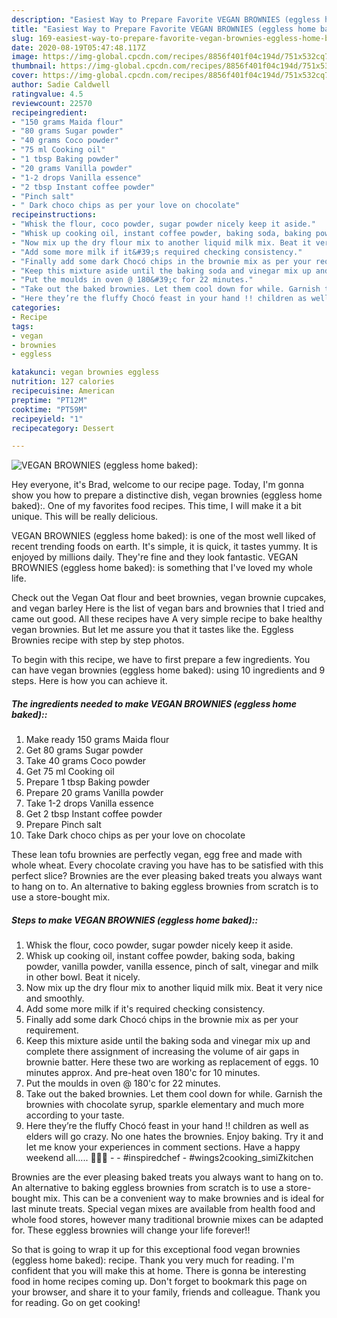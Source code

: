 ```yaml
---
description: "Easiest Way to Prepare Favorite VEGAN BROWNIES (eggless home baked):"
title: "Easiest Way to Prepare Favorite VEGAN BROWNIES (eggless home baked):"
slug: 169-easiest-way-to-prepare-favorite-vegan-brownies-eggless-home-baked
date: 2020-08-19T05:47:48.117Z
image: https://img-global.cpcdn.com/recipes/8856f401f04c194d/751x532cq70/vegan-brownies-eggless-home-baked-recipe-main-photo.jpg
thumbnail: https://img-global.cpcdn.com/recipes/8856f401f04c194d/751x532cq70/vegan-brownies-eggless-home-baked-recipe-main-photo.jpg
cover: https://img-global.cpcdn.com/recipes/8856f401f04c194d/751x532cq70/vegan-brownies-eggless-home-baked-recipe-main-photo.jpg
author: Sadie Caldwell
ratingvalue: 4.5
reviewcount: 22570
recipeingredient:
- "150 grams Maida flour"
- "80 grams Sugar powder"
- "40 grams Coco powder"
- "75 ml Cooking oil"
- "1 tbsp Baking powder"
- "20 grams Vanilla powder"
- "1-2 drops Vanilla essence"
- "2 tbsp Instant coffee powder"
- "Pinch salt"
- " Dark choco chips as per your love on chocolate"
recipeinstructions:
- "Whisk the flour, coco powder, sugar powder nicely keep it aside."
- "Whisk up cooking oil, instant coffee powder, baking soda, baking powder, vanilla powder, vanilla essence, pinch of salt, vinegar and milk in other bowl. Beat it nicely."
- "Now mix up the dry flour mix to another liquid milk mix. Beat it very nice and smoothly."
- "Add some more milk if it&#39;s required checking consistency."
- "Finally add some dark Chocó chips in the brownie mix as per your requirement."
- "Keep this mixture aside until the baking soda and vinegar mix up and complete there assignment of increasing the volume of air gaps in brownie batter. Here these two are working as replacement of eggs. 10 minutes approx. And pre-heat oven 180&#39;c for 10 minutes."
- "Put the moulds in oven @ 180&#39;c for 22 minutes."
- "Take out the baked brownies. Let them cool down for while. Garnish the brownies with chocolate syrup, sparkle elementary and much more according to your taste."
- "Here they’re the fluffy Chocó feast in your hand !! children as well as elders will go crazy. No one hates the brownies. Enjoy baking. Try it and let me know your experiences in comment sections. Have a happy weekend all..... 🍦🍷💝  #inspiredchef #wings2cooking_simiZkitchen"
categories:
- Recipe
tags:
- vegan
- brownies
- eggless

katakunci: vegan brownies eggless 
nutrition: 127 calories
recipecuisine: American
preptime: "PT12M"
cooktime: "PT59M"
recipeyield: "1"
recipecategory: Dessert

---
```



![VEGAN BROWNIES (eggless home baked):](https://img-global.cpcdn.com/recipes/8856f401f04c194d/751x532cq70/vegan-brownies-eggless-home-baked-recipe-main-photo.jpg)

Hey everyone, it's Brad, welcome to our recipe page. Today, I'm gonna show you how to prepare a distinctive dish, vegan brownies (eggless home baked):. One of my favorites food recipes. This time, I will make it a bit unique. This will be really delicious.

VEGAN BROWNIES (eggless home baked): is one of the most well liked of recent trending foods on earth. It's simple, it is quick, it tastes yummy. It is enjoyed by millions daily. They're fine and they look fantastic. VEGAN BROWNIES (eggless home baked): is something that I've loved my whole life.

Check out the Vegan Oat flour and beet brownies, vegan brownie cupcakes, and vegan barley Here is the list of vegan bars and brownies that I tried and came out good. All these recipes have A very simple recipe to bake healthy vegan brownies. But let me assure you that it tastes like the. Eggless Brownies recipe with step by step photos.


To begin with this recipe, we have to first prepare a few ingredients. You can have vegan brownies (eggless home baked): using 10 ingredients and 9 steps. Here is how you can achieve it.

<!--inarticleads1-->

##### The ingredients needed to make VEGAN BROWNIES (eggless home baked)::

1. Make ready 150 grams Maida flour
1. Get 80 grams Sugar powder
1. Take 40 grams Coco powder
1. Get 75 ml Cooking oil
1. Prepare 1 tbsp Baking powder
1. Prepare 20 grams Vanilla powder
1. Take 1-2 drops Vanilla essence
1. Get 2 tbsp Instant coffee powder
1. Prepare Pinch salt
1. Take  Dark choco chips as per your love on chocolate


These lean tofu brownies are perfectly vegan, egg free and made with whole wheat. Every chocolate craving you have has to be satisfied with this perfect slice? Brownies are the ever pleasing baked treats you always want to hang on to. An alternative to baking eggless brownies from scratch is to use a store-bought mix. 

<!--inarticleads2-->

##### Steps to make VEGAN BROWNIES (eggless home baked)::

1. Whisk the flour, coco powder, sugar powder nicely keep it aside.
1. Whisk up cooking oil, instant coffee powder, baking soda, baking powder, vanilla powder, vanilla essence, pinch of salt, vinegar and milk in other bowl. Beat it nicely.
1. Now mix up the dry flour mix to another liquid milk mix. Beat it very nice and smoothly.
1. Add some more milk if it&#39;s required checking consistency.
1. Finally add some dark Chocó chips in the brownie mix as per your requirement.
1. Keep this mixture aside until the baking soda and vinegar mix up and complete there assignment of increasing the volume of air gaps in brownie batter. Here these two are working as replacement of eggs. 10 minutes approx. And pre-heat oven 180&#39;c for 10 minutes.
1. Put the moulds in oven @ 180&#39;c for 22 minutes.
1. Take out the baked brownies. Let them cool down for while. Garnish the brownies with chocolate syrup, sparkle elementary and much more according to your taste.
1. Here they’re the fluffy Chocó feast in your hand !! children as well as elders will go crazy. No one hates the brownies. Enjoy baking. Try it and let me know your experiences in comment sections. Have a happy weekend all..... 🍦🍷💝 -  - #inspiredchef - #wings2cooking_simiZkitchen


Brownies are the ever pleasing baked treats you always want to hang on to. An alternative to baking eggless brownies from scratch is to use a store-bought mix. This can be a convenient way to make brownies and is ideal for last minute treats. Special vegan mixes are available from health food and whole food stores, however many traditional brownie mixes can be adapted for. These eggless brownies will change your life forever!! 

So that is going to wrap it up for this exceptional food vegan brownies (eggless home baked): recipe. Thank you very much for reading. I'm confident that you will make this at home. There is gonna be interesting food in home recipes coming up. Don't forget to bookmark this page on your browser, and share it to your family, friends and colleague. Thank you for reading. Go on get cooking!
